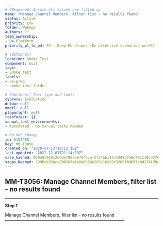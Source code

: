 ```yaml
---
# (Required) Ensure all values are filled up
name: "Manage Channel Members, filter list - no results found"
status: Active
priority: Low
folder: WebApp
authors: ""
team_ownership: 
- QA Platform
priority_p1_to_p4: P3 - Deep Functions (Do extensive scenarios work?)

# (Optional)
location: Smoke Test
component: null
tags: 
- Smoke test
labels: 
- se-prod
- smoke-test-folder

# (Optional) Test type and tools
cypress: Evaluating
detox: null
mmctl: null
playwright: null
rainforest: []
manual_test_environments: 
- Automated - No manual tests needed

# Do not change
id: 6181485
key: MM-T3056
created_on: "2020-07-13T19:12:18Z"
last_updated: "2022-12-01T21:14:13Z"
case_hashed: 960a0a968c2e0de7063ee74fbcafdf34bba1fd424837a6c78c110bb376525a24c217eae929fcabadf997b038b45ce7cb
steps_hashed: 799bd1006cc0005674fa910383e207e18385e3208f60637e0d274fd9efff120d6a46f18aa55e44dbeec0a8af2fa280e7
---
```


<!-- (Auto-generated) Based on frontmatter's "key" and "name" -->

## MM-T3056: Manage Channel Members, filter list - no results found

---

**Step 1**

Manage Channel Members, filter list - no results found\
————————————————————————————
